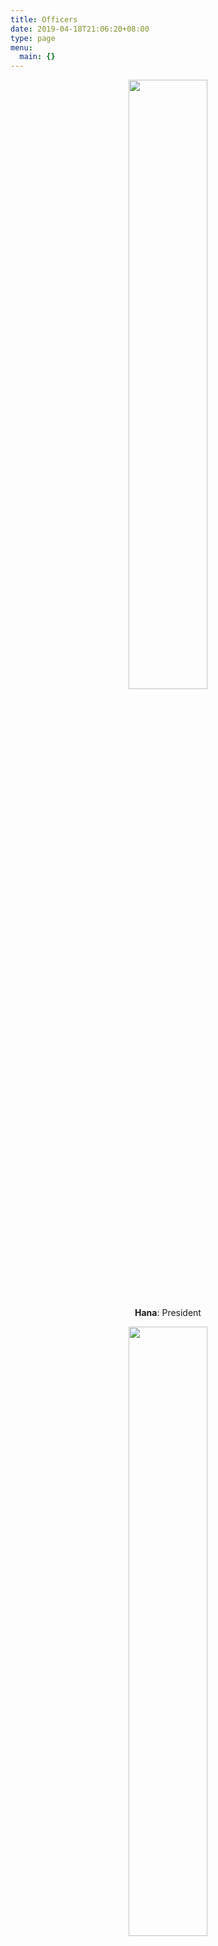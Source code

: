 ```yaml
---
title: Officers
date: 2019-04-18T21:06:20+08:00
type: page
menu:
  main: {}
---
```


<!-- ![](/images/officers/Hana.jpeg) -->
<center>
<img style="width: 50%;height: 50%;"src="/images/officers/Hana_new.jpeg">

**Hana**: President
</center>

<center>
<img style="width: 50%;height: 50%;"src="/images/officers/Heather.jpeg">

**Heather**: IPP
</center>

<center>
<img style="width: 50%;height: 50%;"src="/images/officers/bingjie.jpeg">

**BingJie**: VPM
</center>

<center>
<img style="width: 50%;height: 50%;"src="/images/officers/Cathy.jpeg">

**Cathy**: VPPR
</center>

<center>
<img style="width: 50%;height: 50%;"src="/images/officers/Smile.jpeg">

**Smile**: VPE
</center>

<center>
<img style="width: 50%;height: 50%;"src="/images/officers/Jessie.jpeg">

**Jessie**: VPPR
</center>

<center>
<img style="width: 50%;height: 50%;"src="/images/officers/Wenjie.jpeg">

**Wenjie**: Scheduler
</center>

<center>
<img style="width: 50%;height: 50%;"src="/images/officers/Amber.jpeg">

**Amber**: Treasurer
</center>

<center>
<img style="width: 50%;height: 50%;"src="/images/officers/CiCi.jpeg">

**CiCi**: Secretary
</center>

<center>
<img style="width: 50%;height: 50%;"src="/images/officers/Stephy.jpeg">

**Stephy**: Secretary
</center>

<center>
<img style="width: 50%;height: 50%;"src="/images/officers/Gina.jpeg">

**Gina**: VPPR assistant
</center>

<center>
<img style="width: 50%;height: 50%;"src="/images/officers/Rita.jpeg">

**Rita**: VPPR assistant
</center>

<center>
<img style="width: 50%;height: 50%;"src="/images/officers/alim.jpeg">

**Alim**: SAA
</center>
